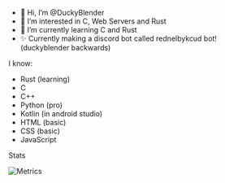 - 👋 Hi, I’m @DuckyBlender
- 👀 I’m interested in C, Web Servers and Rust
- 🌱 I’m currently learning C and Rust
- ✨ Currently making a discord bot called rednelbykcud bot! (duckyblender backwards)

I know:
- Rust (learning)
- C
- C++
- Python (pro)
- Kotlin (in android studio)
- HTML (basic)
- CSS (basic)
- JavaScript

<!---
DuckyBlender/DuckyBlender is a ✨ special ✨ repository because its `README.md` (this file) appears on your GitHub profile.
You can click the Preview link to take a look at your changes.
--->
Stats

![Metrics](https://metrics.lecoq.io/DuckyBlender?template=classic&lines=1&achievements=1&base.indepth=false&base.hireable=false&achievements.threshold=C&achievements.secrets=true&achievements.display=detailed&achievements.limit=0&config.timezone=Europe%2FWarsaw)
